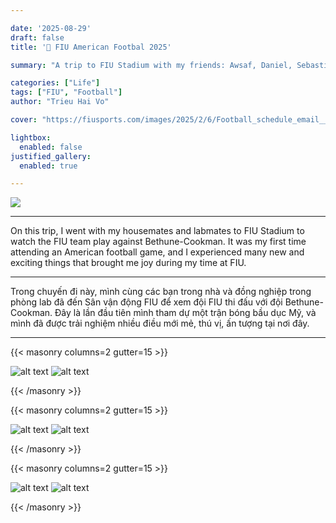 ```yaml
---

date: '2025-08-29'
draft: false
title: '🏈 FIU American Footbal 2025'

summary: "A trip to FIU Stadium with my friends: Awsaf, Daniel, Sebastian."

categories: ["Life"]
tags: ["FIU", "Football"]
author: "Trieu Hai Vo"

cover: "https://fiusports.com/images/2025/2/6/Football_schedule_email__1_.jpg"

lightbox:
  enabled: false
justified_gallery:
  enabled: true

---
```


![](https://fiusports.com/images/2025/2/6/Football_schedule_email__1_.jpg)

---

On this trip, I went with my housemates and labmates to FIU Stadium to watch the FIU team play against Bethune-Cookman. It was my first time attending an American football game, and I experienced many new and exciting things that brought me joy during my time at FIU.

---

Trong chuyến đi này, mình cùng các bạn trong nhà và đồng nghiệp trong phòng lab đã đến Sân vận động FIU để xem đội FIU thi đấu với đội Bethune-Cookman. Đây là lần đầu tiên mình tham dự một trận bóng bầu dục Mỹ, và mình đã được trải nghiệm nhiều điều mới mẻ, thú vị, ấn tượng tại nơi đây.

---

{{< masonry columns=2 gutter=15 >}}

![alt text](/images/fiu-football-2025/20250829_182101.jpg) 
![alt text](/images/fiu-football-2025/20250829_182155.jpg) 


{{< /masonry >}}

{{< masonry columns=2 gutter=15 >}}

![alt text](/images/fiu-football-2025/20250829_190451.jpg) 
![alt text](/images/fiu-football-2025/20250829_190456.jpg) 

{{< /masonry >}}

{{< masonry columns=2 gutter=15 >}}

![alt text](/images/fiu-football-2025/20250829_190703.jpg) 
![alt text](/images/fiu-football-2025/20250829_190728.jpg)

{{< /masonry >}}